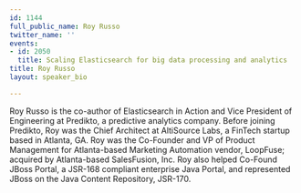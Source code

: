```yaml
---
id: 1144
full_public_name: Roy Russo
twitter_name: ''
events:
- id: 2050
  title: Scaling Elasticsearch for big data processing and analytics
title: Roy Russo
layout: speaker_bio

---
```

Roy Russo is the co-author of Elasticsearch in Action and Vice President of Engineering at Predikto, a predictive analytics company. Before joining Predikto, Roy was the Chief Architect at AltiSource Labs, a FinTech startup based in Atlanta, GA. Roy was the Co-Founder and VP of Product Management for Atlanta-based Marketing Automation vendor, LoopFuse; acquired by Atlanta-based SalesFusion, Inc. Roy also helped Co-Found JBoss Portal, a JSR-168 compliant enterprise Java Portal, and represented JBoss on the Java Content Repository, JSR-170.
